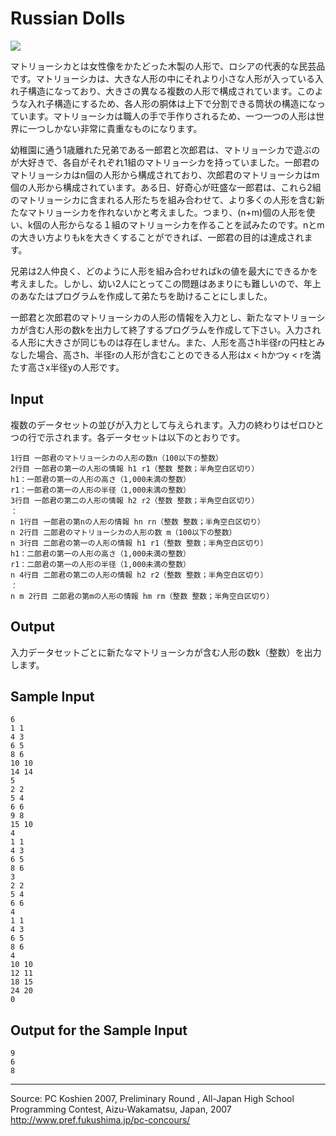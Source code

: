 # Russian Dolls

![][1]

マトリョーシカとは女性像をかたどった木製の人形で、ロシアの代表的な民芸品です。マトリョーシカは、大きな人形の中にそれより小さな人形が入っている入れ子構造になっており、大きさの異なる複数の人形で構成されています。このような入れ子構造にするため、各人形の胴体は上下で分割できる筒状の構造になっています。マトリョーシカは職人の手で手作りされるため、一つ一つの人形は世界に一つしかない非常に貴重なものになります。

幼稚園に通う1歳離れた兄弟である一郎君と次郎君は、マトリョーシカで遊ぶのが大好きで、各自がそれぞれ1組のマトリョーシカを持っていました。一郎君のマトリョーシカはn個の人形から構成されており、次郎君のマトリョーシカはm個の人形から構成されています。ある日、好奇心が旺盛な一郎君は、これら2組のマトリョーシカに含まれる人形たちを組み合わせて、より多くの人形を含む新たなマトリョーシカを作れないかと考えました。つまり、(n+m)個の人形を使い、k個の人形からなる１組のマトリョーシカを作ることを試みたのです。nとmの大きい方よりもkを大きくすることができれば、一郎君の目的は達成されます。

兄弟は2人仲良く、どのように人形を組み合わせればkの値を最大にできるかを考えました。しかし、幼い2人にとってこの問題はあまりにも難しいので、年上のあなたはプログラムを作成して弟たちを助けることにしました。

一郎君と次郎君のマトリョーシカの人形の情報を入力とし、新たなマトリョーシカが含む人形の数kを出力して終了するプログラムを作成して下さい。入力される人形に大きさが同じものは存在しません。また、人形を高さh半径rの円柱とみなした場合、高さh、半径rの人形が含むことのできる人形はx < hかつy < rを満たす高さx半径yの人形です。

## Input

複数のデータセットの並びが入力として与えられます。入力の終わりはゼロひとつの行で示されます。各データセットは以下のとおりです。

    1行目 一郎君のマトリョーシカの人形の数n（100以下の整数）
    2行目 一郎君の第一の人形の情報 h1 r1（整数 整数；半角空白区切り）
    h1：一郎君の第一の人形の高さ（1,000未満の整数）
    r1：一郎君の第一の人形の半径（1,000未満の整数）
    3行目 一郎君の第二の人形の情報 h2 r2（整数 整数；半角空白区切り）
    ：
    n 1行目 一郎君の第nの人形の情報 hn rn（整数 整数；半角空白区切り）
    n 2行目 二郎君のマトリョーシカの人形の数 m（100以下の整数）
    n 3行目 二郎君の第一の人形の情報 h1 r1（整数 整数；半角空白区切り）
    h1：二郎君の第一の人形の高さ（1,000未満の整数）
    r1：二郎君の第一の人形の半径（1,000未満の整数）
    n 4行目 二郎君の第二の人形の情報 h2 r2（整数 整数；半角空白区切り）
    ：
    n m 2行目 二郎君の第mの人形の情報 hm rm（整数 整数；半角空白区切り）

## Output

入力データセットごとに新たなマトリョーシカが含む人形の数k（整数）を出力します。

## Sample Input

    6
    1 1
    4 3
    6 5
    8 6
    10 10
    14 14
    5
    2 2
    5 4
    6 6
    9 8
    15 10
    4
    1 1
    4 3
    6 5
    8 6
    3
    2 2
    5 4
    6 6
    4
    1 1
    4 3
    6 5
    8 6
    4
    10 10
    12 11
    18 15
    24 20
    0

## Output for the Sample Input

    9
    6
    8

* * *

Source: PC Koshien 2007, Preliminary Round , All-Japan High School Programming Contest, Aizu-Wakamatsu, Japan, 2007   
<http://www.pref.fukushima.jp/pc-concours/>

[1]: IMAGE1/russianDolls.gif
